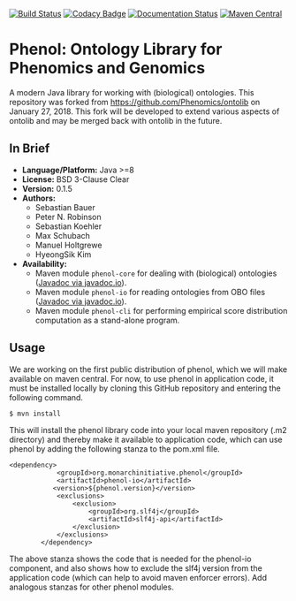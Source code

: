 [![Build Status](https://travis-ci.org/Phenomics/ontolib.svg?branch=master)](https://travis-ci.org/Phenomics/ontolib)
[![Codacy Badge](https://api.codacy.com/project/badge/Grade/54470d686c484122a89f5a32030558d1)](https://www.codacy.com/app/Phenomics/ontolib?utm_source=github.com&amp;utm_medium=referral&amp;utm_content=Phenomics/ontolib&amp;utm_campaign=Badge_Grade)
[![Documentation Status](https://readthedocs.org/projects/phenol/badge/?version=latest)](http://phenol.readthedocs.io/en/latest/?badge=latest)
[![Maven Central](https://maven-badges.herokuapp.com/maven-central/com.github.phenomics/ontolib-core/badge.svg)](https://maven-badges.herokuapp.com/maven-central/com.github.phenomics/ontolib-core)

# Phenol: Ontology Library for Phenomics and Genomics

A modern Java library for working with (biological) ontologies. This repository was forked from https://github.com/Phenomics/ontolib on January 27, 2018. This fork will be developed to extend various aspects of ontolib and may be merged back with ontolib in the future.

## In Brief

- **Language/Platform:** Java >=8
- **License:** BSD 3-Clause Clear
- **Version:** 0.1.5
- **Authors:**
    - Sebastian Bauer
    - Peter N. Robinson
    - Sebastian Koehler
    - Max Schubach
    - Manuel Holtgrewe
    - HyeongSik Kim
- **Availability:**
    - Maven module `phenol-core` for dealing with (biological) ontologies ([Javadoc via javadoc.io](http://javadoc.io/doc/com.github.phenomics/ontolib-core/0.3)).
    - Maven module `phenol-io` for reading ontologies from OBO files ([Javadoc via javadoc.io](http://javadoc.io/doc/com.github.phenomics/ontolib-io/0.3)).
    - Maven module `phenol-cli` for performing empirical score distribution computation as a stand-alone program.

## Usage
We are working on the first public distribution of phenol, which we will make available on maven central.
For now, to use phenol in application code, it must be installed locally by cloning this GitHub
repository and entering the following command.
```aidl
$ mvn install
```
This will install the phenol library code into your local maven repository (.m2 directory) and
thereby make it available to application code, which can use phenol by adding the following
stanza to the pom.xml file.
```aidl
<dependency>
            <groupId>org.monarchinitiative.phenol</groupId>
            <artifactId>phenol-io</artifactId>
           <version>${phenol.version}</version>
            <exclusions>
                <exclusion>
                    <groupId>org.slf4j</groupId>
                    <artifactId>slf4j-api</artifactId>
                </exclusion>
            </exclusions>
        </dependency>
```
The above stanza shows the code that is needed for the phenol-io component, and also shows
how to exclude the slf4j version from the application code (which can help to avoid maven enforcer errors).
Add analogous stanzas for other phenol modules.